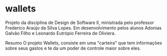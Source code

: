 # wallets

Projeto da disciplina de Design de Software II, ministrada pelo professor Frederico Araújo da Silva Lopes.
Em desenvolvimento pelos alunos Adonias Galvão Filho e Leonardo Eutrópio Ferreira de Oliviera.


Resumo
O projeto Wallets, consiste em uma "carteira" que tem informações sobre seus gastos e te da um poder de controle maior sobre eles.
